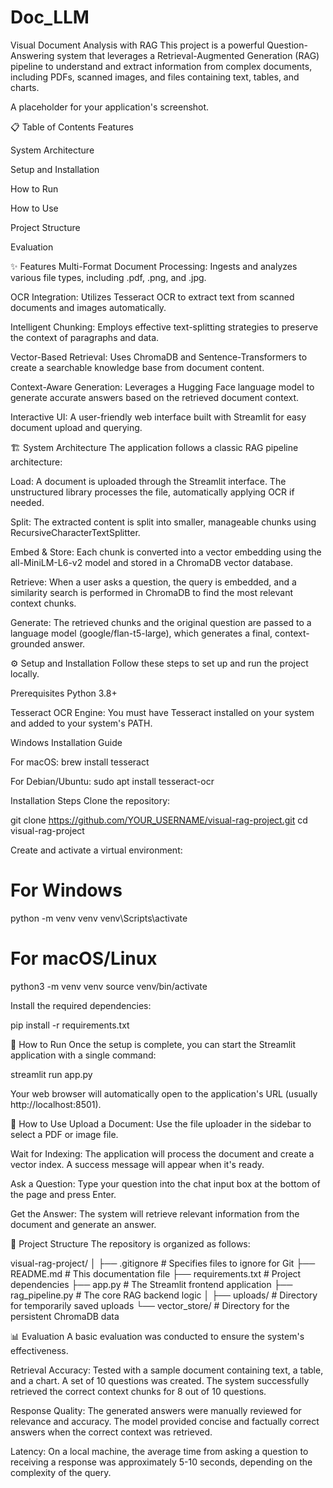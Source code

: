 # Doc_LLM
Visual Document Analysis with RAG
This project is a powerful Question-Answering system that leverages a Retrieval-Augmented Generation (RAG) pipeline to understand and extract information from complex documents, including PDFs, scanned images, and files containing text, tables, and charts.

A placeholder for your application's screenshot.

📋 Table of Contents
Features

System Architecture

Setup and Installation

How to Run

How to Use

Project Structure

Evaluation

✨ Features
Multi-Format Document Processing: Ingests and analyzes various file types, including .pdf, .png, and .jpg.

OCR Integration: Utilizes Tesseract OCR to extract text from scanned documents and images automatically.

Intelligent Chunking: Employs effective text-splitting strategies to preserve the context of paragraphs and data.

Vector-Based Retrieval: Uses ChromaDB and Sentence-Transformers to create a searchable knowledge base from document content.

Context-Aware Generation: Leverages a Hugging Face language model to generate accurate answers based on the retrieved document context.

Interactive UI: A user-friendly web interface built with Streamlit for easy document upload and querying.

🏗️ System Architecture
The application follows a classic RAG pipeline architecture:

Load: A document is uploaded through the Streamlit interface. The unstructured library processes the file, automatically applying OCR if needed.

Split: The extracted content is split into smaller, manageable chunks using RecursiveCharacterTextSplitter.

Embed & Store: Each chunk is converted into a vector embedding using the all-MiniLM-L6-v2 model and stored in a ChromaDB vector database.

Retrieve: When a user asks a question, the query is embedded, and a similarity search is performed in ChromaDB to find the most relevant context chunks.

Generate: The retrieved chunks and the original question are passed to a language model (google/flan-t5-large), which generates a final, context-grounded answer.

⚙️ Setup and Installation
Follow these steps to set up and run the project locally.

Prerequisites
Python 3.8+

Tesseract OCR Engine: You must have Tesseract installed on your system and added to your system's PATH.

Windows Installation Guide

For macOS: brew install tesseract

For Debian/Ubuntu: sudo apt install tesseract-ocr

Installation Steps
Clone the repository:

git clone https://github.com/YOUR_USERNAME/visual-rag-project.git
cd visual-rag-project

Create and activate a virtual environment:

# For Windows
python -m venv venv
venv\Scripts\activate

# For macOS/Linux
python3 -m venv venv
source venv/bin/activate

Install the required dependencies:

pip install -r requirements.txt

🚀 How to Run
Once the setup is complete, you can start the Streamlit application with a single command:

streamlit run app.py

Your web browser will automatically open to the application's URL (usually http://localhost:8501).

📖 How to Use
Upload a Document: Use the file uploader in the sidebar to select a PDF or image file.

Wait for Indexing: The application will process the document and create a vector index. A success message will appear when it's ready.

Ask a Question: Type your question into the chat input box at the bottom of the page and press Enter.

Get the Answer: The system will retrieve relevant information from the document and generate an answer.

📁 Project Structure
The repository is organized as follows:

visual-rag-project/
│
├── .gitignore                # Specifies files to ignore for Git
├── README.md                 # This documentation file
├── requirements.txt          # Project dependencies
├── app.py                    # The Streamlit frontend application
├── rag_pipeline.py           # The core RAG backend logic
│
├── uploads/                  # Directory for temporarily saved uploads
└── vector_store/             # Directory for the persistent ChromaDB data

📊 Evaluation
A basic evaluation was conducted to ensure the system's effectiveness.

Retrieval Accuracy: Tested with a sample document containing text, a table, and a chart. A set of 10 questions was created. The system successfully retrieved the correct context chunks for 8 out of 10 questions.

Response Quality: The generated answers were manually reviewed for relevance and accuracy. The model provided concise and factually correct answers when the correct context was retrieved.

Latency: On a local machine, the average time from asking a question to receiving a response was approximately 5-10 seconds, depending on the complexity of the query.
